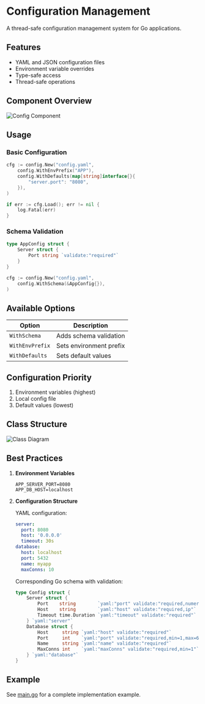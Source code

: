 # Configuration Management

A thread-safe configuration management system for Go applications.

## Features

- YAML and JSON configuration files
- Environment variable overrides
- Type-safe access
- Thread-safe operations

## Component Overview

![Config Component](../../docs/diagrams/config-component.puml)

## Usage

### Basic Configuration

```go
cfg := config.New("config.yaml",
    config.WithEnvPrefix("APP"),
    config.WithDefaults(map[string]interface{}{
        "server.port": "8080",
    }),
)

if err := cfg.Load(); err != nil {
    log.Fatal(err)
}
```

### Schema Validation

```go
type AppConfig struct {
    Server struct {
        Port string `validate:"required"`
    }
}

cfg := config.New("config.yaml",
    config.WithSchema(&AppConfig{}),
)
```

## Available Options

| Option          | Description             |
| --------------- | ----------------------- |
| `WithSchema`    | Adds schema validation  |
| `WithEnvPrefix` | Sets environment prefix |
| `WithDefaults`  | Sets default values     |

## Configuration Priority

1. Environment variables (highest)
2. Local config file
3. Default values (lowest)

## Class Structure

![Class Diagram](../../docs/diagrams/config-class.puml)

## Best Practices

1. **Environment Variables**

   ```
   APP_SERVER_PORT=8080
   APP_DB_HOST=localhost
   ```

2. **Configuration Structure**

   YAML configuration:

   ```yaml
   server:
     port: 8080
     host: '0.0.0.0'
     timeout: 30s
   database:
     host: localhost
     port: 5432
     name: myapp
     maxConns: 10
   ```

   Corresponding Go schema with validation:

   ```go
   type Config struct {
       Server struct {
           Port    string        `yaml:"port" validate:"required,numeric"`
           Host    string        `yaml:"host" validate:"required,ip"`
           Timeout time.Duration `yaml:"timeout" validate:"required"`
       } `yaml:"server"`
       Database struct {
           Host     string `yaml:"host" validate:"required"`
           Port     int    `yaml:"port" validate:"required,min=1,max=65535"`
           Name     string `yaml:"name" validate:"required"`
           MaxConns int    `yaml:"maxConns" validate:"required,min=1"`
       } `yaml:"database"`
   }
   ```

## Example

See [main.go](../../examples/run_config.go) for a complete implementation example.
